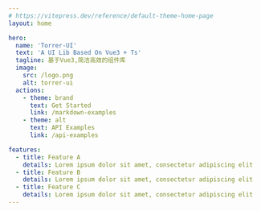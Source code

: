 ```yaml
---
# https://vitepress.dev/reference/default-theme-home-page
layout: home

hero:
  name: 'Torrer-UI'
  text: 'A UI Lib Based On Vue3 + Ts'
  tagline: 基于Vue3,简洁高效的组件库
  image:
    src: /logo.png
    alt: torrer-ui
  actions:
    - theme: brand
      text: Get Started
      link: /markdown-examples
    - theme: alt
      text: API Examples
      link: /api-examples

features:
  - title: Feature A
    details: Lorem ipsum dolor sit amet, consectetur adipiscing elit
  - title: Feature B
    details: Lorem ipsum dolor sit amet, consectetur adipiscing elit
  - title: Feature C
    details: Lorem ipsum dolor sit amet, consectetur adipiscing elit
---
```


<!-- ## 123 {#123}

## 223 {#223}

[[toc]] -->

<!-- <style module>
  @import url('./index.css')
</style> -->

<!-- ```vue preview
<template>123</template>
``` -->
